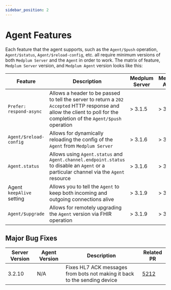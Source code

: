 ```yaml
---
sidebar_position: 2
---
```


# Agent Features

Each feature that the agent supports, such as the `Agent/$push` operation, `Agent/$status`, `Agent/$reload-config`, etc. all require minimum versions of both `Medplum Server` and the `Agent` in order to work. The matrix of feature, `Medplum Server` version, and `Medplum Agent` version looks like this:

| Feature                   | Description                                                                                                                                                             | Medplum Server | Medplum Agent |
| ------------------------- | ----------------------------------------------------------------------------------------------------------------------------------------------------------------------- | -------------- | ------------- |
| `Prefer: respond-async`   | Allows a header to be passed to tell the server to return a `202 Accepted` HTTP response and allow the client to poll for the completion of the `Agent/$push` operation | > 3.1.5        | > 3.1.5       |
| `Agent/$reload-config`    | Allows for dynamically reloading the config of the `Agent` from `Medplum Server`                                                                                        | > 3.1.6        | > 3.1.6       |
| `Agent.status`            | Allows using `Agent.status` and `Agent.channel.endpoint.status` to disable an `Agent` or a particular channel via the `Agent` resource                                  | > 3.1.6        | > 3.1.6       |
| Agent `keepAlive` setting | Allows you to tell the `Agent` to keep both incoming and outgoing connections alive                                                                                     | > 3.1.9        | > 3.1.10      |
| `Agent/$upgrade`          | Allows for remotely upgrading the `Agent` version via FHIR operation                                                                                                    | > 3.1.9        | > 3.1.10      |

## Major Bug Fixes

| Server Version | Agent Version | Description                                                               | Related PR                                           |
| -------------- | ------------- | ------------------------------------------------------------------------- | ---------------------------------------------------- |
| 3.2.10         | N/A           | Fixes HL7 ACK messages from bots not making it back to the sending device | [5212](https://github.com/medplum/medplum/pull/5212) |
